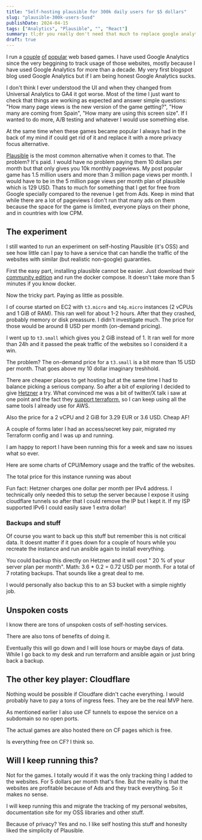 ```yaml
---
title: "Self-hosting plausible for 300k daily users for $5 dollars"
slug: "plausible-300k-users-5usd"
publishDate: 2024-04-15
tags: ["Analytics", "Plausible", "", "React"]
summary: tl;dr you really don't need that much to replace google analytics
draft: true
---
```


I run a [couple](https://photera.app) [of](http://timeline.games) [popular](https://lapalabradeldia.com) web based games.
I have used Google Analytics since the very beggining to track usage of those websites,
mostly because I have used Google Analytics for more than a decade.
My very first blogspot blog used Google Analytics but if I am being
honest Google Analytics sucks.

I don't think I ever understood the UI and when they changed from Universal Analytics to GA4 it got worse.
Most of the time I just want to check that things are working as expected
and answer simple questions: "How many page views is the new version of the game getting?",
"How many are coming from Spain", "How many are using this screen size".
If I wanted to do more, A/B testing and whatever I would use something else.

At the same time when these games became popular I always had in the back of my mind if
could get rid of it and replace it with a more privacy focus alternative.

[Plausible](https://plausible.io/) is the most common alternative when it comes to that.
The problem? It's paid. I would have no problem paying them 10 dollars per month
but that only gives you 10k monthly pageviews.
My post popular game has 1.5 million users and more than 3 million page views per month.
I would have to be in the 5 million page views per month plan of plausible which is 129 USD.
Thats to much for something that I get for free from Google specially compared to the revenue I get from Ads.
Keep in mind that while there are a lot of pageviews I don't run that many ads on them because the space for the game is limited, everyone plays on their phone,
and in countries with low CPM.

## The experiment

I still wanted to run an experiment on self-hosting Plausible (it's OSS)
and see how little can I pay to have a service that can handle the traffic of
the websites with similar (but realistic non-google) guaranties.

First the easy part, installing plausible cannot be easier.
Just download their [community edition](https://github.com/plausible/community-edition/)
and run the docker compose. It doesn't take more than 5 minutes if you know docker.

Now the tricky part. Paying as little as possible.

I of course started on EC2 with `t3.micro` and `t4g.micro` instances (2 vCPUs and 1 GiB of RAM).
This ran well for about 1-2 hours. After that they crashed, probably memory or disk preassure.
I didn't investigate much. The price for those would be around 8 USD per month (on-demand pricing).

I went up to `t3.small` which gives you 2 GiB instead of 1. It ran well for more than 24h
and it passed the peak traffic of the websites so I considerd it a win.

The problem? The on-demand price for a `t3.small` is a bit more than 15 USD per month.
That goes above my 10 dollar imaginary treshhold.

There are cheaper places to get hosting but at the same time I had to balance
picking a serious company. So after a bit of exploring I decided to give [Hetzner](https://www.hetzner.com/)
a try. What convinced me was a bit of twitter/X talk i saw at one point and the
fact they [support terraform](https://registry.terraform.io/providers/hetznercloud/hcloud/latest/docs),
so I can keep using all the same tools I already use for AWS.

Also the price for a 2 vCPU and 2 GiB for 3.29 EUR or 3.6 USD. Cheap AF!

A couple of forms later I had an access/secret key pair, migrated my Terraform config
and I was up and running.

I am happy to report I have been running this for a week and saw no issues what so ever.

Here are some charts of CPU/Memory usage and the traffic of the websites.

The total price for this instance running was about

Fun fact: Hetzner charges one dollar per month per IPv4 address.
I technically only needed this to setup the server because I expose it using
cloudflare tunnels so after that I could remove the IP but I kept it.
If my ISP supported IPv6 I could easily save 1 extra dollar!

### Backups and stuff

Of course you want to back up this stuff but remember this
is not critical data. It doesnt matter if it goes down for a couple of hours
while you recreate the instance and run ansible again to install everything.

You could backup this directly on Hetzner and it will cost " 20 % of your server plan per month".
Math: 3.6 * 0.2 = 0.72 USD per month. For a total of 7 rotating backups.
That sounds like a great deal to me.

I would personally also backup this to an S3 bucket with a simple nightly job.

## Unspoken costs

I know there are tons of unspoken costs of self-hosting services.

There are also tons of benefits of doing it.

Eventually this will go down and I will lose hours or maybe days of data.
While I go back to my desk and run terraform and ansible again or just bring back
a backup.

## The other key player: Cloudflare

Nothing would be possible if Cloudfare didn't cache everything.
I would probably have to pay a tons of ingress fees. They are be the real MVP here.

As mentioned earlier I also use CF tunnels to expose the service on a subdomain
so no open ports.

The actual games are also hosted there on CF pages which is free.

Is everything free on CF? I think so.

## Will I keep running this?

Not for the games. I totally would if it was the only tracking thing I added to the websites.
For 5 dollars per month that's fine.
But the reality is that the websites are profitable because of Ads and they track
everything. So it makes no sense.

I will keep running this and migrate the tracking of my personal websites,
documentation site for my OSS libraries and other stuff.

Because of privacy? Yes and no. I like self hosting this stuff and honeslty
liked the simplicity of Plausible.

